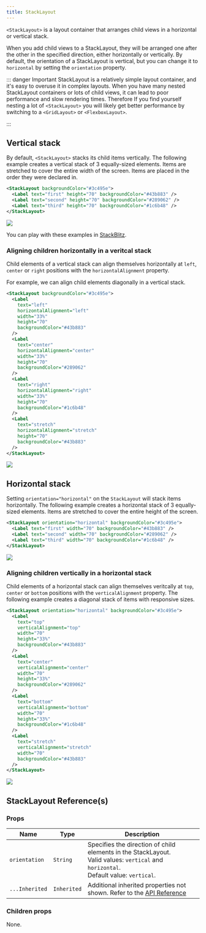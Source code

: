 ```yaml
---
title: StackLayout
---
```


`<StackLayout>` is a layout container that arranges child views in a horizontal or vertical stack.

When you add child views to a StackLayout, they will be arranged one after the other in the specified direction, either horizontally or vertically. By default, the orientation of a StackLayout is vertical, but you can change it to `horizontal` by setting the `orientation` property.

::: danger Important
StackLayout is a relatively simple layout container, and it's easy to overuse it in complex layouts. When you have many nested StackLayout containers or lots of child views, it can lead to poor performance and slow rendering times. Therefore If you find yourself nesting a lot of `<StackLayout>` you will likely get better performance by switching to a `<GridLayout>` or `<FlexboxLayout>`.

<!-- See [Layout Nesting](/common-pitfalls.html#layout-nesting) for more information. -->

:::

## Vertical stack

By default, `<StackLayout>` stacks its child items vertically. The following example creates a vertical stack of 3 equally-sized elements. Items are stretched to cover the entire width of the screen. Items are placed in the order they were declared in.

```xml
<StackLayout backgroundColor="#3c495e">
  <Label text="first" height="70" backgroundColor="#43b883" />
  <Label text="second" height="70" backgroundColor="#289062" />
  <Label text="third" height="70" backgroundColor="#1c6b48" />
</StackLayout>
```

<img class="md:w-1/2 lg:w-1/3" src="https://art.nativescript.org/layouts/stack_layout_vertical.svg" />

You can play with these examples in [StackBlitz](https://stackblitz.com/edit/nativescript-stackblitz-templates-ofdvhw?file=app%2Fmain-page.xml&title=NativeScript%20Starter%20TypeScript).

### Aligning children horizontally in a veritcal stack

Child elements of a vertical stack can align themselves horizontally at `left`, `center` or `right` positions with the `horizontalAlignment` property.

For example, we can align child elements diagonally in a vertical stack.

```xml
<StackLayout backgroundColor="#3c495e">
  <Label
    text="left"
    horizontalAlignment="left"
    width="33%"
    height="70"
    backgroundColor="#43b883"
  />
  <Label
    text="center"
    horizontalAlignment="center"
    width="33%"
    height="70"
    backgroundColor="#289062"
  />
  <Label
    text="right"
    horizontalAlignment="right"
    width="33%"
    height="70"
    backgroundColor="#1c6b48"
  />
  <Label
    text="stretch"
    horizontalAlignment="stretch"
    height="70"
    backgroundColor="#43b883"
  />
</StackLayout>
```

<img class="md:w-1/2 lg:w-1/3" src="https://art.nativescript.org/layouts/stack_layout_vertical_align_children.svg" />

## Horizontal stack

Setting `orientation="horizontal"` on the `StackLayout` will stack items horizontally.
The following example creates a horizontal stack of 3 equally-sized elements. Items are stretched to cover the entire height of the screen.

```xml
<StackLayout orientation="horizontal" backgroundColor="#3c495e">
  <Label text="first" width="70" backgroundColor="#43b883" />
  <Label text="second" width="70" backgroundColor="#289062" />
  <Label text="third" width="70" backgroundColor="#1c6b48" />
</StackLayout>
```

<img class="md:w-1/2 lg:w-1/3" src="https://art.nativescript.org/layouts/stack_layout_horizontal.svg" />

### Aligning children vertically in a horizontal stack

Child elements of a horizontal stack can align themselves veritcally at `top`, `center` or `bottom` positions with the `verticalAlignment` property.
The following example creates a diagonal stack of items with responsive sizes.

```xml
<StackLayout orientation="horizontal" backgroundColor="#3c495e">
  <Label
    text="top"
    verticalAlignment="top"
    width="70"
    height="33%"
    backgroundColor="#43b883"
  />
  <Label
    text="center"
    verticalAlignment="center"
    width="70"
    height="33%"
    backgroundColor="#289062"
  />
  <Label
    text="bottom"
    verticalAlignment="bottom"
    width="70"
    height="33%"
    backgroundColor="#1c6b48"
  />
  <Label
    text="stretch"
    verticalAlignment="stretch"
    width="70"
    backgroundColor="#43b883"
  />
</StackLayout>
```

<img class="md:w-1/2 lg:w-1/3" src="https://art.nativescript.org/layouts/stack_layout_horizontal_align_children.svg" />

## StackLayout Reference(s)

### Props

| Name           | Type        | Description                                                                                                                                 |
| -------------- | ----------- | ------------------------------------------------------------------------------------------------------------------------------------------- |
| `orientation`  | `String`    | Specifies the direction of child elements in the StackLayout.<br/>Valid values: `vertical` and `horizontal`.<br/>Default value: `vertical`. |
| `...Inherited` | `Inherited` | Additional inherited properties not shown. Refer to the [API Reference](https://docs.nativescript.org/api-reference/classes/stacklayout)    |

### Children props

None.
